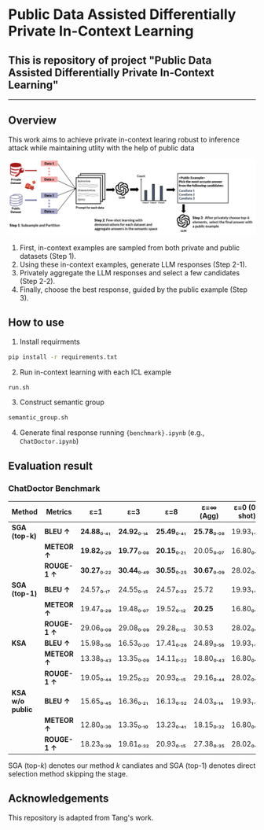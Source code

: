 # Public Data Assisted Differentially Private In-Context Learning
## This is repository of project "Public Data Assisted Differentially Private In-Context Learning"  
--- 
## Overview

This work aims to achieve private in-context learing robust to inference attack while maintaining utlity with the help of public data 

<img src="./Figure/Schematic_diagram.PNG" width="1000px" title="Framework"></img>

1. First, in-context examples are sampled from both private and public datasets (Step 1).  
2. Using these in-context examples, generate LLM responses (Step 2-1).  
3. Privately aggregate the LLM responses and select a few candidates (Step 2-2).  
4. Finally, choose the best response, guided by the public example (Step 3).  



## How to use 
1. Install requirments

```bash
pip install -r requirements.txt 
```

2. Run in-context learning with each ICL example 

```bash
run.sh 
```

3. Construct semantic group 

```bash
semantic_group.sh 
``` 

4. Generate final response running `{benchmark}.ipynb` (e.g., `ChatDoctor.ipynb`) 

## Evaluation result 
### ChatDoctor Benchmark 
| **Method**         | **Metrics**    | **ε=1**           | **ε=3**           | **ε=8**           | **ε=∞ (Agg)**    | **ε=0 (0-shot)** | **ε=∞ (4-shot)** |
|---------------------|----------------|-------------------|-------------------|-------------------|------------------|------------------|------------------|
| **SGA (top-k)**     | **BLEU ↑**     | **24.88**₀.₄₁    | **24.92**₀.₁₄    | **25.49**₀.₄₁    | **25.78**₀.₀₈   | 19.93₁.₉₂        | 23.43₁.₂₀        |
|                     | **METEOR ↑**   | **19.82**₀.₂₉    | **19.77**₀.₀₈    | **20.15**₀.₂₁    | 20.05₀.₀₇       | 16.80₀.₆₀        | 18.81₀.₈₂        |
|                     | **ROUGE-1 ↑**  | **30.27**₀.₂₂    | **30.44**₀.₄₉    | **30.55**₀.₂₅    | **30.67**₀.₀₉   | 28.02₀.₄₈        | 28.98₀.₈₆        |
| **SGA (top-1)**     | **BLEU ↑**     | 24.57₀.₁₇        | 24.55₀.₁₅        | 24.57₀.₂₂        | 25.72            | 19.93₁.₉₂        | 23.43₁.₂₀        |
|                     | **METEOR ↑**   | 19.47₀.₂₉        | 19.48₀.₀₇        | 19.52₀.₁₂        | **20.25**        | 16.80₀.₆₀        | 18.81₀.₈₂        |
|                     | **ROUGE-1 ↑**  | 29.06₀.₀₉        | 29.08₀.₀₉        | 29.28₀.₁₂        | 30.53            | 28.02₀.₄₈        | 28.98₀.₈₆        |
| **KSA**             | **BLEU ↑**     | 15.98₀.₅₆        | 16.53₀.₂₀        | 17.41₀.₂₆        | 24.89₀.₅₆       | 19.93₁.₉₂        | 23.43₁.₂₀        |
|                     | **METEOR ↑**   | 13.38₀.₄₃        | 13.35₀.₀₉        | 14.11₀.₂₂        | 18.80₀.₄₃       | 16.80₀.₆₀        | 18.81₀.₈₂        |
|                     | **ROUGE-1 ↑**  | 19.05₀.₄₄        | 19.25₀.₂₂        | 20.93₀.₁₅        | 29.16₀.₄₄       | 28.02₀.₄₈        | 28.98₀.₈₆        |
| **KSA w/o public**  | **BLEU ↑**     | 15.65₀.₄₅        | 16.36₀.₂₁        | 16.13₀.₅₂        | 24.03₀.₁₄       | 19.93₁.₉₂        | 23.43₁.₂₀        |
|                     | **METEOR ↑**   | 12.80₀.₃₆        | 13.35₀.₁₀        | 13.23₀.₄₁        | 18.15₀.₃₂       | 16.80₀.₆₀        | 18.81₀.₈₂        |
|                     | **ROUGE-1 ↑**  | 18.23₀.₃₉        | 19.61₀.₃₂        | 20.93₀.₁₅        | 27.38₀.₃₅       | 28.02₀.₄₈        | 28.98₀.₈₆        |

SGA (top-$k$) denotes our method $k$ candiates and SGA (top-$1$) denotes direct selection method skipping the stage.  

## Acknowledgements 
This repository is adapted from Tang's work. 